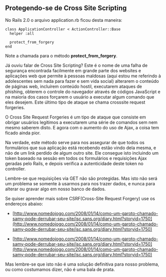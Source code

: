 ## Protegendo-se de Cross Site Scripting

No Rails 2.0 o arquivo application.rb ficou desta maneira:

	class ApplicationController < ActionController::Base
	  helper :all

	  protect_from_forgery
	end

Note a chamada para o método **protect\_from\_forgery**.
 
Já ouviu falar de Cross Site Scripting? Este é o nome de uma falha de segurança encontrada facilmente em grande parte dos websites e aplicações web que permite à pessoas maldosas (aqui estou me referindo à adolescentes sem nada para fazer e sem vida social) alterarem o conteúdo de páginas web, incluírem conteúdo hostil, executarem ataques de phishing, obterem o controle do navegador através de códigos JavaScript e na maioria dos casos forçarem o usuário a executar algum comando que eles desejem. Este último tipo de ataque se chama cross­site request forgeries.

O Cross Site Request Forgeries é um tipo de ataque que consiste em obrigar usuários legítimos a executarem uma série de comandos sem nem mesmo saberem disto. E agora com o aumento do uso de Ajax, a coisa tem ficado ainda pior.

Na verdade, este método serve para nos assegurar de que todos os formulários que sua aplicação está recebendo estão vindo dela mesma, e não de um link perdido de algum outro site. Ele consegue isto incluindo um token baseado na sessão em todos os formulários e requisições Ajax geradas pelo Rails, e depois verifica a autenticidade deste token no controller.

Lembre-se que requisições via GET não são protegidas. Mas isto não será um problema se somente à usarmos para nos trazer dados, e nunca para alterar ou gravar algo em nosso banco de dados.

Se quiser aprender mais sobre CSRF(Cross-Site Request Forgery) use os endereços abaixo:

* [http://www.nomedojogo.com/2008/01/14/como-um-garoto-chamado-samy-pode-derrubar-seu-site/isc.sans.org/diary.html?storyid=1750](http://www.nomedojogo.com/2008/01/14/como-um-garoto-chamado-samy-pode-derrubar-seu-site/isc.sans.org/diary.html?storyid=1750)

* [http://www.nomedojogo.com/2008/01/14/como-um-garoto-chamado-samy-pode-derrubar-seu-site/isc.sans.org/diary.html?storyid=1750](http://www.nomedojogo.com/2008/01/14/como-um-garoto-chamado-samy-pode-derrubar-seu-site/isc.sans.org/diary.html?storyid=1750)

Mas lembre-se que isto não é uma solução definitiva para nosso problema, ou como costumamos dizer, não é uma bala de prata.
